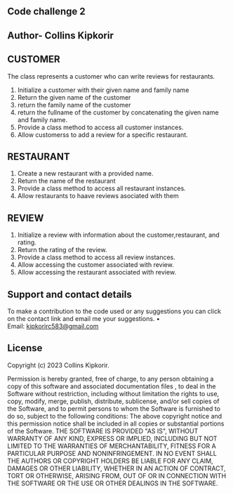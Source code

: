 ## Code challenge 2
## Author- Collins Kipkorir
##  CUSTOMER
The class represents a  customer who can write reviews for restaurants.
1. Initialize a customer with their given name and family name
2. Return the given name of the customer
3. return the family name of the customer
4. return the fullname of the customer by concatenating the given name and family name.
5. Provide a class method to access all customer instances.
6. Allow customerss to add a review for a specific restaurant.


## RESTAURANT

1. Create a new restaurant with a provided name.
2.  Return the name of the restaurant
3. Provide a class method to access all restaurant instances.
4. Allow restaurants to haave reviews asociated with them




## REVIEW
1. Initialize a review with information about the customer,restaurant, and rating.
2. Return the rating of the review.
3. Provide a  class method to access all review instances.
4. Allow accessing the customer associated with review.
5. Allow accessing the restaurant associated with review.

## Support and contact details 
To make a contribution to the code used or any suggestions you can click on the contact link and email me your suggestions.
    • Email: kipkorirc583@gmail.com
## License
 Copyright (c) 2023 Collins Kipkorir.

Permission is hereby granted, free of charge, to any person obtaining a copy of this software and associated documentation files , to deal in the Software without restriction, including without limitation the rights to use, copy, modify, merge, publish, distribute, sublicense, and/or sell copies of the Software, and to permit persons to whom the Software is furnished to do so, subject to the following conditions:
The above copyright notice and this permission notice shall be included in all copies or substantial portions of the Software.
THE SOFTWARE IS PROVIDED "AS IS", WITHOUT WARRANTY OF ANY KIND, EXPRESS OR IMPLIED, INCLUDING BUT NOT LIMITED TO THE WARRANTIES OF MERCHANTABILITY, FITNESS FOR A PARTICULAR PURPOSE AND NONINFRINGEMENT. IN NO EVENT SHALL THE AUTHORS OR COPYRIGHT HOLDERS BE LIABLE FOR ANY CLAIM, DAMAGES OR OTHER LIABILITY, WHETHER IN AN ACTION OF CONTRACT, TORT OR OTHERWISE, ARISING FROM, OUT OF OR IN CONNECTION WITH THE SOFTWARE OR THE USE OR OTHER DEALINGS IN THE SOFTWARE.
